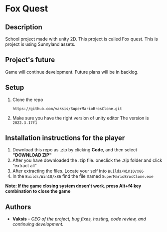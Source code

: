 # Fox Quest
## Description

School project made with unity 2D. 
This project is called Fox quest. This is project is using Sunnyland assets. 

## Project's future
Game will continue development. 
Future plans will be in backlog.

## Setup

1. Clone the repo

      `https://github.com/vaksis/SuperMarioBrosClone.git`
  
2. Make sure you have the right version of unity editor
  The version is `2022.3.17f1`
  
  
  
## Installation instructions for the player

1. Download this repo as .zip by clicking **Code**, and then select **"DOWNLOAD ZIP"**
2. After you have downloaded the .zip file. oneclick the .zip folder and click "extract all"
3. After extracting the files. Locate your self into `Builds/Win10/x86`
4. In the `Builds/Win10/x86` find the file named `SuperMarioBrosClone.exe` 

**Note: If the game closing system dosen't work. press Alt+f4 key combination to close the game**

## Authors

* **Vaksis** - *CEO of the project, bug fixes, hosting, code review, and continuing development.* 

